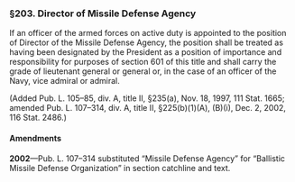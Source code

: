 ### §203. Director of Missile Defense Agency ###

If an officer of the armed forces on active duty is appointed to the position of Director of the Missile Defense Agency, the position shall be treated as having been designated by the President as a position of importance and responsibility for purposes of section 601 of this title and shall carry the grade of lieutenant general or general or, in the case of an officer of the Navy, vice admiral or admiral.

(Added Pub. L. 105–85, div. A, title II, §235(a), Nov. 18, 1997, 111 Stat. 1665; amended Pub. L. 107–314, div. A, title II, §225(b)(1)(A), (B)(i), Dec. 2, 2002, 116 Stat. 2486.)

#### Amendments ####

**2002**—Pub. L. 107–314 substituted “Missile Defense Agency” for “Ballistic Missile Defense Organization” in section catchline and text.